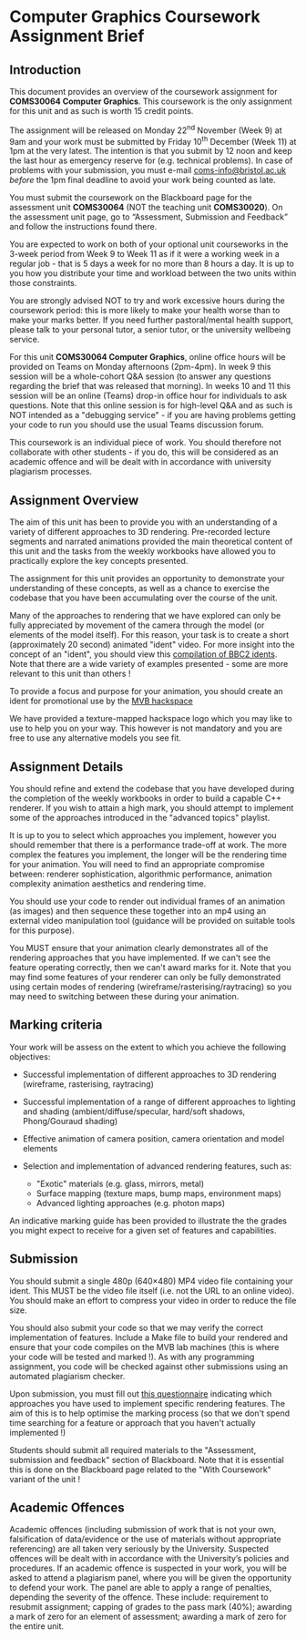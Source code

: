 # Computer Graphics Coursework Assignment Brief

## Introduction

This document provides an overview of the coursework assignment for
**COMS30064 Computer Graphics**. This coursework is the only assignment for this unit
and as such is worth 15 credit points.

The assignment will be released on Monday 22<sup>nd</sup> November (Week 9) at 9am and your work
must be submitted by Friday 10<sup>th</sup> December (Week 11) at 1pm at the very latest.
The intention is that you submit by 12 noon and keep the last hour as emergency reserve for
(e.g. technical problems). In case of problems with your submission, you must e-mail
coms-info@bristol.ac.uk _before_ the 1pm final deadline to avoid your work being counted as late.

You must submit the coursework on the Blackboard page for the assessment unit **COMS30064**
(NOT the teaching unit **COMS30020**). On the assessment unit page, go to “Assessment, Submission
and Feedback” and follow the instructions found there.

You are expected to work on both of your optional unit courseworks in the 3-week period
from Week 9 to Week 11 as if it were a working week in a regular job - that is 5 days a week
for no more than 8 hours a day. It is up to you how you distribute your time and workload
between the two units within those constraints.

You are strongly advised NOT to try and work excessive hours during the coursework period:
this is more likely to make your health worse than to make your marks better. If you need
further pastoral/mental health support, please talk to your personal tutor, a senior tutor,
or the university wellbeing service.

For this unit **COMS30064 Computer Graphics**, online office hours will be provided on Teams
on Monday afternoons (2pm-4pm). In week 9 this session will be a whole-cohort Q&A session
(to answer any questions regarding the brief that was released that morning). In weeks 10 and 11
this session will be an online (Teams) drop-in office hour for individuals to ask questions.
Note that this online session is for high-level Q&A and as such is NOT intended as a
"debugging service" - if you are having problems getting your code to run you should use the
usual Teams discussion forum.

This coursework is an individual piece of work. You should therefore not collaborate with
other students - if you do, this will be considered as an academic offence and will be dealt
with in accordance with university plagiarism processes.

## Assignment Overview

The aim of this unit has been to provide you with an understanding
of a variety of different approaches to 3D rendering. Pre-recorded lecture segments
and narrated animations provided the main theoretical content of this unit
and the tasks from the weekly workbooks have allowed you to practically explore
the key concepts presented.

The assignment for this unit provides an opportunity to demonstrate your
understanding of these concepts, as well as a chance to exercise the codebase
that you have been accumulating over the course of the unit.

Many of the approaches to rendering that we have explored can only be fully
appreciated by movement of the camera through the model (or elements of the model itself).
For this reason, your task is to create a short (approximately 20 second)
animated "ident" video. For more insight into the concept of an "ident", you should view this
[compilation of BBC2 idents](https://www.youtube.com/watch?v=nPnXQMlq2iM).
Note that there are a wide variety of examples presented - some are
more relevant to this unit than others !

To provide a focus and purpose for your animation, you should create an ident
for promotional use by the
[MVB hackspace](https://www.facebook.com/groups/363509640788223/)

We have provided a texture-mapped hackspace logo which you may
like to use to help you on your way. This however is not mandatory and you
are free to use any alternative models you see fit.

## Assignment Details

You should refine and extend the codebase that you have developed during the
completion of the weekly workbooks in order to build a capable C++ renderer.
If you wish to attain a high mark, you should attempt to implement some of
the approaches introduced in the "advanced topics" playlist.

It is up to you to select which approaches you implement, however you should
remember that there is a performance trade-off at work. The more complex
the features you implement, the longer will be the rendering time for your
animation. You will need to find an appropriate compromise between:
renderer sophistication, algorithmic performance, animation complexity
animation aesthetics and rendering time.

You should use your code to render out individual frames of an animation (as
images) and then sequence these together into an mp4 using an external video
manipulation tool (guidance will be provided on suitable tools for this purpose).

You MUST ensure that your animation clearly demonstrates all of the rendering
approaches that you have implemented. If we can't see the feature operating correctly,
then we can't award marks for it. Note that you may find some features of your
renderer can only be fully demonstrated using certain modes of rendering
(wireframe/rasterising/raytracing) so you may need to switching between these during
your animation.

## Marking criteria

Your work will be assess on the extent to which you achieve the following objectives:

- Successful implementation of different approaches to 3D rendering
(wireframe, rasterising, raytracing)

- Successful implementation of a range of different approaches to lighting and shading
(ambient/diffuse/specular, hard/soft shadows, Phong/Gouraud shading)

- Effective animation of camera position, camera orientation and model elements

- Selection and implementation of advanced rendering features, such as:
    - "Exotic" materials (e.g. glass, mirrors, metal)
    - Surface mapping (texture maps, bump maps, environment maps)
    - Advanced lighting approaches (e.g. photon maps)

An indicative marking guide has been provided to illustrate the
the grades you might expect to receive for a given set of features and capabilities.

## Submission

You should submit a single 480p (640×480) MP4 video file containing your ident.
This MUST be the video file itself (i.e. not the URL to an online video).
You should make an effort to compress your video in order to reduce the file size.

You should also submit your code so that we may verify the correct implementation of
features. Include a Make file to build your rendered and ensure that your code compiles
on the MVB lab machines (this is where your code will be tested and marked !).
As with any programming assignment, you code will be checked against other
submissions using an automated plagiarism checker.

Upon submission, you must fill out
[this questionnaire](https://forms.office.com/Pages/ResponsePage.aspx?id=MH_ksn3NTkql2rGM8aQVG37h-tXTP5NGqEknVplKlalUNjJKREFLNTJIWEpMUFc5SkY5OEpQSDZKQy4u)
indicating which approaches you have used to implement specific rendering features. The aim of this
is to help optimise the marking process (so that we don't spend time searching for a
feature or approach that you haven't actually implemented !)

Students should submit all required materials to the "Assessment, submission and
feedback" section of Blackboard. Note that it is essential this is done on the
Blackboard page related to the "With Coursework" variant of the unit !

## Academic Offences

Academic offences (including submission of work that is not your own, falsification
of data/evidence or the use of materials without appropriate referencing) are all
taken very seriously by the University. Suspected offences will be dealt with in
accordance with the University’s policies and procedures. If an academic offence
is suspected in your work, you will be asked to attend a plagiarism panel, where
you will be given the opportunity to defend your work. The panel are able to apply
a range of penalties, depending the severity of the offence. These include:
requirement to resubmit assignment; capping of grades to the pass mark (40%);
awarding a mark of zero for an element of assessment; awarding a mark of zero for the
entire unit.
